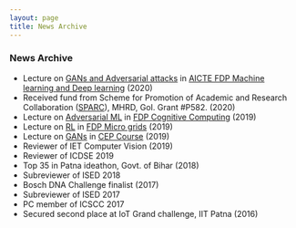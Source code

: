 ```yaml
---
layout: page
title: News Archive
---
```


### News Archive

* Lecture on [GANs and Adversarial attacks](teaching) in [AICTE FDP Machine learning and Deep learning](https://www.cusat.ac.in/events/events_2776_FDP_brochure_new.pdf) (2020)
* Received fund from Scheme for Promotion of Academic and Research Collaboration ([SPARC](https://sparc.iitkgp.ac.in/)), MHRD, GoI. Grant #P582. (2020)
* Lecture  on [Adversarial ML](teaching) in [FDP Cognitive Computing](http://www.mace.ac.in/Website/Uploads/DepartmentDownloads/637105962391897267.jpeg)  (2019)
* Lecture on [RL](teaching) in [FDP Micro grids](https://sites.google.com/view/faculty-development-programiit/Introduction) (2019) 
* Lecture on [GANs](teaching) in [CEP Course](http://www.iitp.ac.in/cep/course.html) (2019)
* Reviewer of IET Computer Vision (2019)
* Reviewer of ICDSE 2019
* Top 35 in Patna ideathon, Govt. of Bihar (2018)
* Subreviewer of ISED 2018
* Bosch DNA Challenge finalist (2017)
* Subreviewer of ISED 2017
* PC member of ICSCC 2017
* Secured second place at IoT Grand challenge, IIT Patna (2016)